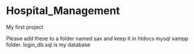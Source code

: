 # Hospital_Management
My first project

Please add these to a folder named sax and keep it in htdocs mysql xampp folder. login_db.sql is my database
